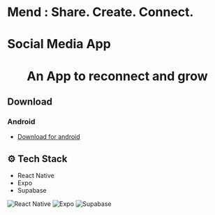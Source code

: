# Mend :  Share. Create. Connect.
# Social Media App
<div align="center">
 <h1 align="center">An App to reconnect and grow</h3>
 </div>


 ##  Download

### Android
- [Download for android](https://expo.dev/artifacts/eas/3x7AkmDqK2vWiHRAEZyQjL.apk)


## <a name="tech-stack">⚙️ Tech Stack</a>

- React Native
- Expo
- Supabase

<div>
    <img src="https://www.atakinteractive.com/hubfs/react-native%20%281%29.png" alt="React Native" />
    <img src="https://notificare.com/static/08e587971af3313079db68d8d2b4d446/d0198/react-native-and-expo-cover.jpg" alt="Expo" />
    <img src="https://miro.medium.com/v2/resize:fit:1400/1*xOqCfciF90c8nH0HhMpapQ.png" alt="Supabase" />
  </div>


